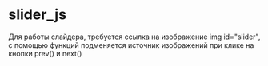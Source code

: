 # slider_js

Для работы слайдера, требуется ссылка на изображение img id="slider", с помощью функций подменяется источник изображений при клике на кнопки prev() и next()
